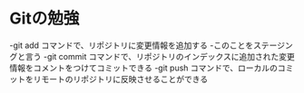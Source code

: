 # Gitの勉強

-git add コマンドで、リポジトリに変更情報を追加する
	-このことをステージングと言う
-git commit コマンドで、リポジトリのインデックスに追加された変更情報をコメントをつけてコミットできる
-git push コマンドで、ローカルのコミットをリモートのリポジトリに反映させることができる
